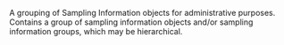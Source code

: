 A grouping of Sampling Information objects for administrative purposes. Contains a group of sampling information objects and/or sampling information groups, which may be hierarchical.